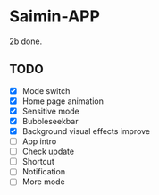 # Saimin-APP
2b done.

## TODO
- [x] Mode switch 
- [x] Home page animation
- [x] Sensitive mode
- [x] Bubbleseekbar
- [x] Background visual effects improve
- [ ] App intro
- [ ] Check update
- [ ] Shortcut
- [ ] Notification
- [ ] More mode
